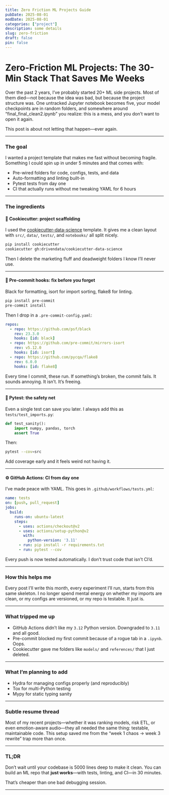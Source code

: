 ```yaml
---
title: Zero Friction ML Projects Guide
pubDate: 2025-08-01
modDate: 2025-08-01
categories: ["project"]
description: some details 
slug: zero-friction
draft: false
pin: false
---
```

# Zero-Friction ML Projects: The 30-Min Stack That Saves Me Weeks

Over the past 2 years, I’ve probably started 20+ ML side projects. Most of them died—not because the idea was bad, but because the project structure was. One untracked Jupyter notebook becomes five, your model checkpoints are in random folders, and somewhere around “final\_final\_clean2.ipynb” you realize: this is a mess, and you don’t want to open it again.

This post is about not letting that happen—ever again.

---

### The goal

I wanted a project template that makes me fast without becoming fragile. Something I could spin up in under 5 minutes and that comes with:

* Pre-wired folders for code, configs, tests, and data
* Auto-formatting and linting built-in
* Pytest tests from day one
* CI that actually runs without me tweaking YAML for 6 hours

---

### The ingredients

#### 🧱 Cookiecutter: project scaffolding

I used the [cookiecutter-data-science](https://github.com/drivendata/cookiecutter-data-science) template. It gives me a clean layout with `src/`, `data/`, `tests/`, and `notebooks/` all split nicely.

```bash
pip install cookiecutter
cookiecutter gh:drivendata/cookiecutter-data-science
```

Then I delete the marketing fluff and deadweight folders I know I’ll never use.

---

#### 🧹 Pre-commit hooks: fix before you forget

Black for formatting, isort for import sorting, flake8 for linting.

```bash
pip install pre-commit
pre-commit install
```

Then I drop in a `.pre-commit-config.yaml`:

```yaml
repos:
  - repo: https://github.com/psf/black
    rev: 23.3.0
    hooks: [id: black]
  - repo: https://github.com/pre-commit/mirrors-isort
    rev: v5.12.0
    hooks: [id: isort]
  - repo: https://github.com/pycqa/flake8
    rev: 6.0.0
    hooks: [id: flake8]
```

Every time I commit, these run. If something’s broken, the commit fails. It sounds annoying. It isn’t. It’s freeing.

---

#### 🧪 Pytest: the safety net

Even a single test can save you later. I always add this as `tests/test_imports.py`:

```python
def test_sanity():
    import numpy, pandas, torch
    assert True
```

Then:

```bash
pytest --cov=src
```

Add coverage early and it feels weird not having it.

---

#### ⚙️ GitHub Actions: CI from day one

I’ve made peace with YAML. This goes in `.github/workflows/tests.yml`:

```yaml
name: tests
on: [push, pull_request]
jobs:
  build:
    runs-on: ubuntu-latest
    steps:
      - uses: actions/checkout@v2
      - uses: actions/setup-python@v2
        with:
          python-version: '3.11'
      - run: pip install -r requirements.txt
      - run: pytest --cov
```

Every push is now tested automatically. I don’t trust code that isn’t CI’d.

---

### How this helps me

Every post I’ll write this month, every experiment I’ll run, starts from this same skeleton. I no longer spend mental energy on whether my imports are clean, or my configs are versioned, or my repo is testable. It just is.

---

### What tripped me up

* GitHub Actions didn’t like my `3.12` Python version. Downgraded to `3.11` and all good.
* Pre-commit blocked my first commit because of a rogue tab in a `.ipynb`. Oops.
* Cookiecutter gave me folders like `models/` and `references/` that I just deleted.

---

### What I’m planning to add

* Hydra for managing configs properly (and reproducibly)
* Tox for multi-Python testing
* Mypy for static typing sanity

---

### Subtle resume thread

Most of my recent projects—whether it was ranking models, risk ETL, or even emotion-aware audio—they all needed the same thing: testable, maintainable code. This setup saved me from the “week 1 chaos → week 3 rewrite” trap more than once.

---

### TL;DR

Don’t wait until your codebase is 5000 lines deep to make it clean. You can build an ML repo that **just works**—with tests, linting, and CI—in 30 minutes.

That’s cheaper than one bad debugging session.

---

